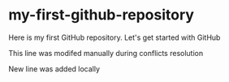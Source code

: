 # my-first-github-repository
Here is my first GitHub repository. Let's get started with GitHub

This line was modifed manually during conflicts resolution

New line was added locally